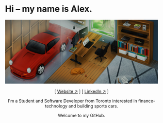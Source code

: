 <p align='center'>
    <h1>Hi – my name is Alex.</h1>
    <a href='https://alvx.ca' target='blank'><img src='./public/alvx-wallpaper.jpg'/></a>
    <p align='center'>
    [ <a href='https://alvx.ca' target='blank'>Website ↗︎</a> ]
    [ <a href='https://www.linkedin.com/in/alvx/' target='blank'>LinkedIn ↗︎</a> ]
    </p>
    <p align='center'>I'm a Student and Software Developer from Toronto interested in finance-technology and building sports cars.
    </p>
    <p align='center'>Welcome to my GitHub.
    </p>
</p>
